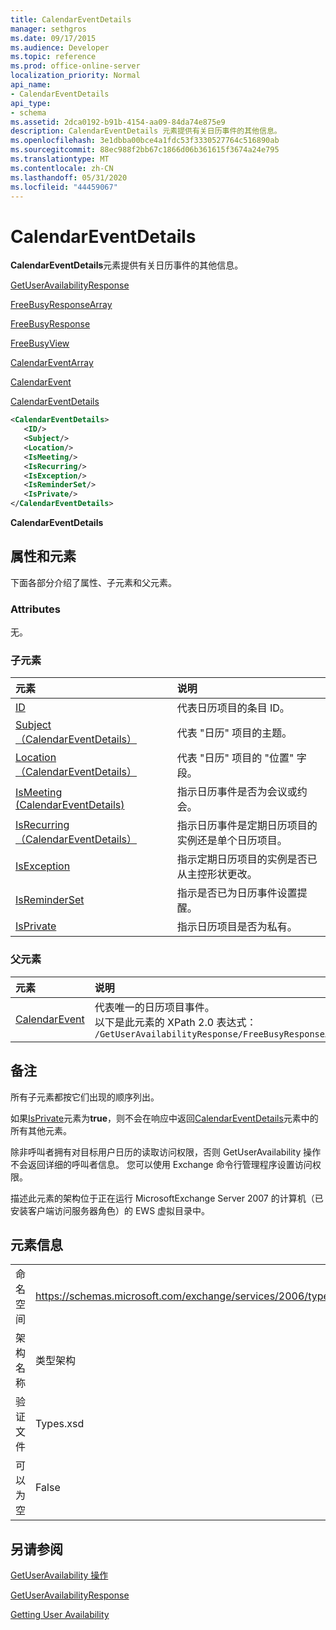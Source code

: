 ```yaml
---
title: CalendarEventDetails
manager: sethgros
ms.date: 09/17/2015
ms.audience: Developer
ms.topic: reference
ms.prod: office-online-server
localization_priority: Normal
api_name:
- CalendarEventDetails
api_type:
- schema
ms.assetid: 2dca0192-b91b-4154-aa09-84da74e875e9
description: CalendarEventDetails 元素提供有关日历事件的其他信息。
ms.openlocfilehash: 3e1dbba00bce4a1fdc53f3330527764c516890ab
ms.sourcegitcommit: 88ec988f2bb67c1866d06b361615f3674a24e795
ms.translationtype: MT
ms.contentlocale: zh-CN
ms.lasthandoff: 05/31/2020
ms.locfileid: "44459067"
---
```

# <a name="calendareventdetails"></a>CalendarEventDetails

**CalendarEventDetails**元素提供有关日历事件的其他信息。 
  
[GetUserAvailabilityResponse](getuseravailabilityresponse.md)
  
[FreeBusyResponseArray](freebusyresponsearray.md)
  
[FreeBusyResponse](freebusyresponse.md)
  
[FreeBusyView](freebusyview.md)
  
[CalendarEventArray](calendareventarray.md)
  
[CalendarEvent](calendarevent.md)
  
[CalendarEventDetails](calendareventdetails.md)
  
```xml
<CalendarEventDetails>
   <ID/>
   <Subject/>
   <Location/>
   <IsMeeting/>
   <IsRecurring/>
   <IsException/>
   <IsReminderSet/>
   <IsPrivate/>
</CalendarEventDetails>
```

 **CalendarEventDetails**
## <a name="attributes-and-elements"></a>属性和元素

下面各部分介绍了属性、子元素和父元素。
  
### <a name="attributes"></a>Attributes

无。
  
### <a name="child-elements"></a>子元素

|**元素**|**说明**|
|:-----|:-----|
|[ID](id.md) <br/> |代表日历项目的条目 ID。  <br/> |
|[Subject （CalendarEventDetails）](subject-calendareventdetails.md) <br/> |代表 "日历" 项目的主题。  <br/> |
|[Location （CalendarEventDetails）](location-calendareventdetails.md) <br/> |代表 "日历" 项目的 "位置" 字段。  <br/> |
|[IsMeeting (CalendarEventDetails)](ismeeting-calendareventdetails.md) <br/> |指示日历事件是否为会议或约会。  <br/> |
|[IsRecurring （CalendarEventDetails）](isrecurring-calendareventdetails.md) <br/> |指示日历事件是定期日历项目的实例还是单个日历项目。  <br/> |
|[IsException](isexception.md) <br/> |指示定期日历项目的实例是否已从主控形状更改。  <br/> |
|[IsReminderSet](isreminderset.md) <br/> |指示是否已为日历事件设置提醒。  <br/> |
|[IsPrivate](isprivate.md) <br/> |指示日历项目是否为私有。  <br/> |
   
### <a name="parent-elements"></a>父元素

|**元素**|**说明**|
|:-----|:-----|
|[CalendarEvent](calendarevent.md) <br/> |代表唯一的日历项目事件。  <br/> 以下是此元素的 XPath 2.0 表达式：  <br/>  `/GetUserAvailabilityResponse/FreeBusyResponseArray/FreeBusyResponse/FreeBusyView/CalendarEventArray/CalendarEvent[i]` <br/> |
   
## <a name="remarks"></a>备注

所有子元素都按它们出现的顺序列出。 
  
如果[IsPrivate](isprivate.md)元素为**true**，则不会在响应中返回[CalendarEventDetails](calendareventdetails.md)元素中的所有其他元素。 
  
除非呼叫者拥有对目标用户日历的读取访问权限，否则 GetUserAvailability 操作不会返回详细的呼叫者信息。 您可以使用 Exchange 命令行管理程序设置访问权限。
  
描述此元素的架构位于正在运行 MicrosoftExchange Server 2007 的计算机（已安装客户端访问服务器角色）的 EWS 虚拟目录中。
  
## <a name="element-information"></a>元素信息

|||
|:-----|:-----|
|命名空间  <br/> |https://schemas.microsoft.com/exchange/services/2006/types  <br/> |
|架构名称  <br/> |类型架构  <br/> |
|验证文件  <br/> |Types.xsd  <br/> |
|可以为空  <br/> |False  <br/> |
   
## <a name="see-also"></a>另请参阅



[GetUserAvailability 操作](getuseravailability-operation.md)
  
[GetUserAvailabilityResponse](getuseravailabilityresponse.md)


[Getting User Availability](https://msdn.microsoft.com/library/d4133fcb-9b0f-4e6b-aadf-a389da83516a%28Office.15%29.aspx)

